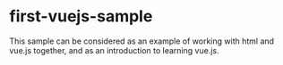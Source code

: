 # first-vuejs-sample

This sample can be considered as an example of working with html and vue.js together, and as an introduction to learning vue.js.
